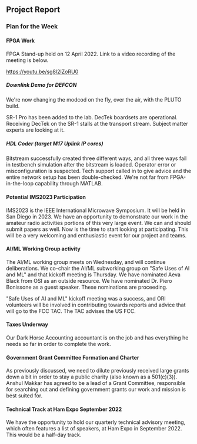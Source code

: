 ## Project Report

### Plan for the Week

#### FPGA Work

FPGA Stand-up held on 12 April 2022. Link to a video recording of the meeting is below.

https://youtu.be/sg8l2IZoRU0

##### Downlink Demo for DEFCON

We're now changing the modcod on the fly, over the air, with the PLUTO build. 

SR-1 Pro has been added to the lab. DecTek boardsets are operational. Receiving DecTek on the SR-1 stalls at the transport stream. Subject matter experts are looking at it. 

##### HDL Coder (target M17 Uplink IP cores)

Bitstream successfully created three different ways, and all three ways fail in testbench simulation after the bitstream is loaded. Operator error or misconfiguration is suspected. Tech support called in to give advice and the entire network setup has been double-checked. We're not far from FPGA-in-the-loop capability through MATLAB. 

#### Potential IMS2023 Participation

IMS2023 is the IEEE International Microwave Symposium. It will be held in San Diego in 2023. We have an opportunity to demonstrate our work in the amateur radio activities portions of this very large event. We can and should submit papers as well. Now is the time to start looking at participating. This will be a very welcoming and enthusiastic event for our project and teams. 

#### AI/ML Working Group activity

The AI/ML working group meets on Wednesday, and will continue deliberations. 
We co-chair the AI/ML subworking group on "Safe Uses of AI and ML" and that kickoff meeting is Thursday. 
We have nominated Aeva Black from OSI as an outside resource. 
We have nominated Dr. Piero Bonissone as a guest speaker. 
These nominations are proceeding. 

"Safe Uses of AI and ML" kickoff meeting was a success, and ORI volunteers will be involved in contributing towards reports and advice that will go to the FCC TAC. The TAC advises the US FCC. 

#### Taxes Underway

Our Dark Horse Accounting accountant is on the job and has everything he needs so far in order to complete the work. 

#### Government Grant Committee Formation and Charter

As previously discussed, we need to dilute previously received large grants down a bit in order to stay a public charity (also known as a 501(c)(3)). Anshul Makkar has agreed to be a lead of a Grant Committee, responsible for searching out and defining government grants our work and mission is best suited for. 

#### Technical Track at Ham Expo September 2022

We have the opportunity to hold our quarterly technical advisory meeting, which often features a list of speakers, at Ham Expo in September 2022. This would be a half-day track. 
